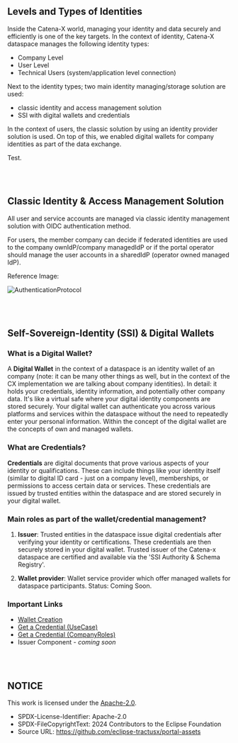 ## Levels and Types of Identities

Inside the Catena-X world, managing your identity and data securely and efficiently is one of the key targets.
In the context of identity, Catena-X dataspace manages the following identity types:

- Company Level
- User Level
- Technical Users (system/application level connection)

Next to the identity types; two main identity managing/storage solution are used:

- classic identity and access management solution
- SSI with digital wallets and credentials

In the context of users, the classic solution by using an identity provider solution is used. On top of this, we enabled digital wallets for company identities as part of the data exchange.

Test.

<br>
<br>

## Classic Identity & Access Management Solution

All user and service accounts are managed via classic identity management solution with OIDC authentication method.

For users, the member company can decide if federated identities are used to the company ownIdP/company managedIdP or if the portal operator should manage the user accounts in a sharedIdP (operator owned managed IdP).

Reference Image:

![AuthenticationProtocol](/docs/static/authentication-protocol.png)

<br>
<br>

## Self-Sovereign-Identity (SSI) & Digital Wallets

### What is a Digital Wallet?

A **Digital Wallet** in the context of a dataspace is an identity wallet of an company (note: it can be many other things as well, but in the context of the CX implementation we are talking about company identities). In detail: it holds your credentials, identity information, and potentially other company data. It's like a virtual safe where your digital identity components are stored securely. Your digital wallet can authenticate you across various platforms and services within the dataspace without the need to repeatedly enter your personal information.
Within the concept of the digital wallet are the concepts of own and managed wallets.

### What are Credentials?

**Credentials** are digital documents that prove various aspects of your identity or qualifications. These can include things like your identity itself (similar to digital ID card - just on a company level), memberships, or permissions to access certain data or services. These credentials are issued by trusted entities within the dataspace and are stored securely in your digital wallet.

### Main roles as part of the wallet/credential management?

1. **Issuer**: Trusted entities in the dataspace issue digital credentials after verifying your identity or certifications. These credentials are then securely stored in your digital wallet.
   Trusted issuer of the Catena-x dataspace are certified and available via the 'SSI Authority & Schema Registry'.

2. **Wallet provider**: Wallet service provider which offer managed wallets for dataspace participants. Status: Coming Soon.

### Important Links

- [Wallet Creation](/docs/user/02.%20Identity/02.%20Digital%20Wallet/00.%20Wallet%20Creation.md)
- [Get a Credential (UseCase)](/docs/user/06.%20Certificates/01.%20UseCase%20Participation.md)
- [Get a Credential (CompanyRoles)](/docs/user/06.%20Certificates/02.%20Other%20Certificates.md)
- Issuer Component - _coming soon_

<br>
<br>

## NOTICE

This work is licensed under the [Apache-2.0](https://www.apache.org/licenses/LICENSE-2.0).

- SPDX-License-Identifier: Apache-2.0
- SPDX-FileCopyrightText: 2024 Contributors to the Eclipse Foundation
- Source URL: https://github.com/eclipse-tractusx/portal-assets
